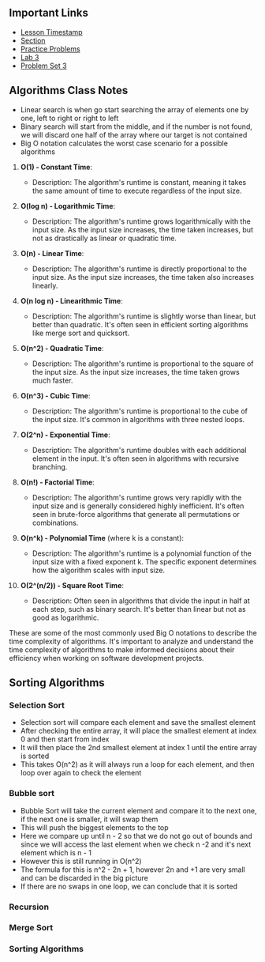 
## Important Links
- [Lesson Timestamp](https://youtu.be/9rT9vYlYVos?t=8308)
- [Section](https://cs50.harvard.edu/x/2023/sections/3/)
- [Practice Problems](https://cs50.harvard.edu/x/2023/problems/3/)
- [Lab 3](https://cs50.harvard.edu/x/2023/labs/3/)
- [Problem Set 3](https://cs50.harvard.edu/x/2023/psets/3/)

## Algorithms Class Notes
- Linear search is when go start searching the array of elements one by one, left to right or right to left
- Binary search will start from the middle, and if the number is not found, we will discard one half of the array where our target is not contained
- Big O notation calculates the worst case scenario for a possible algorithms
1. **O(1) - Constant Time**:
    
    - Description: The algorithm's runtime is constant, meaning it takes the same amount of time to execute regardless of the input size.
2. **O(log n) - Logarithmic Time**:
    
    - Description: The algorithm's runtime grows logarithmically with the input size. As the input size increases, the time taken increases, but not as drastically as linear or quadratic time.
3. **O(n) - Linear Time**:
    
    - Description: The algorithm's runtime is directly proportional to the input size. As the input size increases, the time taken also increases linearly.
4. **O(n log n) - Linearithmic Time**:
    
    - Description: The algorithm's runtime is slightly worse than linear, but better than quadratic. It's often seen in efficient sorting algorithms like merge sort and quicksort.
5. **O(n^2) - Quadratic Time**:
    
    - Description: The algorithm's runtime is proportional to the square of the input size. As the input size increases, the time taken grows much faster.
6. **O(n^3) - Cubic Time**:
    
    - Description: The algorithm's runtime is proportional to the cube of the input size. It's common in algorithms with three nested loops.
7. **O(2^n) - Exponential Time**:
    
    - Description: The algorithm's runtime doubles with each additional element in the input. It's often seen in algorithms with recursive branching.
8. **O(n!) - Factorial Time**:
    
    - Description: The algorithm's runtime grows very rapidly with the input size and is generally considered highly inefficient. It's often seen in brute-force algorithms that generate all permutations or combinations.
9. **O(n^k) - Polynomial Time** (where k is a constant):
    
    - Description: The algorithm's runtime is a polynomial function of the input size with a fixed exponent k. The specific exponent determines how the algorithm scales with input size.
10. **O(2^(n/2)) - Square Root Time**:
    
    - Description: Often seen in algorithms that divide the input in half at each step, such as binary search. It's better than linear but not as good as logarithmic.

These are some of the most commonly used Big O notations to describe the time complexity of algorithms. It's important to analyze and understand the time complexity of algorithms to make informed decisions about their efficiency when working on software development projects.


## Sorting Algorithms

### Selection Sort

- Selection sort will compare each element and save the smallest element
- After checking the entire array, it will place the smallest element at index 0 and then start from index
- It will then place the 2nd smallest element at index 1 until the entire array is sorted
- This takes O(n^2) as it will always run a loop for each element, and then loop over again to check the element

### Bubble sort

- Bubble Sort will take the current element and compare it to the next one, if the next one is smaller, it will swap them
- This will push the biggest elements to the top
- Here we compare up until n - 2 so that we do not go out of bounds and since we will access the last element when we check n -2 and it's next element which is n - 1
- However this is still running in O(n^2)
- The formula for this is n^2 - 2n + 1, however 2n and +1 are very small and can be discarded in the big picture
- If there are no swaps in one loop, we can conclude that it is sorted


### Recursion


### Merge Sort


### Sorting Algorithms
